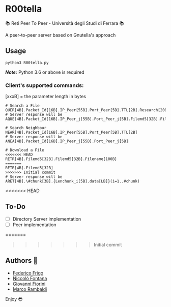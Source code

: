 # R00tella

:books: Reti Peer To Peer - Università degli Studi di Ferrara :books:

A peer-to-peer server based on Gnutella's approach

## Usage
```shell
python3 R00tella.py
```
**_Note:_** Python 3.6 or above is required

### Client's supported commands:
[xxxB] = the parameter length in bytes
 
```shell
# Search a File
QUER[4B].Packet_Id[16B].IP_Peer[55B].Port_Peer[5B].TTL[2B].Research[20B]
# Server response will be
AQUE[4B].Packet_Id[16B].IP_Peer_j[55B].Port_Peer_j[5B].Filemd5[32B].Filename[100B]

# Search Neighbour
NEAR[4B].Packet_Id[16B].IP_Peer[55B].Port_Peer[5B].TTL[2B]
# Server response will be
ANEA[4B].Packet_Id[16B].IP_Peer_j[55B].Port_Peer_j[5B]

# Download a File
<<<<<<< HEAD
RETR[4B].Filemd5[32B].Filemd5[32B].Filename[100B]
=======
RETR[4B].Filemd5[32B]
>>>>>>> Initial commit
# Server response will be
ARET[4B].\#chunk[3B].{Lenchunk_i[5B].data[LB]}(i=1..#chunk)
```

<<<<<<< HEAD
## To-Do
- [ ] Directory Server implementation
- [ ] Peer implementation

=======
>>>>>>> Initial commit
## Authors :rocket:
* [Federico Frigo](https://github.com/xBlue0)
* [Niccolò Fontana](https://github.com/NicFontana)
* [Giovanni Fiorini](https://github.com/GiovanniFiorini)
* [Marco Rambaldi](https://github.com/jhonrambo93)

Enjoy :sunglasses:
